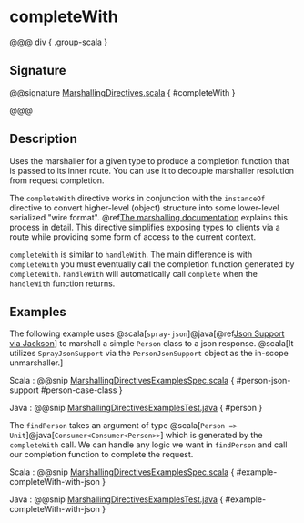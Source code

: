 # completeWith

@@@ div { .group-scala }

## Signature

@@signature [MarshallingDirectives.scala](/http/src/main/scala/org/apache/pekko/http/scaladsl/server/directives/MarshallingDirectives.scala) { #completeWith }

@@@

## Description

Uses the marshaller for a given type to produce a completion function that is passed to its
inner route.  You can use it to decouple marshaller resolution from request completion.

The `completeWith` directive works in conjunction with the `instanceOf` directive
to convert higher-level (object) structure into some lower-level serialized "wire format".
@ref[The marshalling documentation](../../../common/marshalling.md) explains this process in detail.
This directive simplifies exposing types to clients via a route while providing some
form of access to the current context.

`completeWith` is similar to `handleWith`.  The main difference is with `completeWith` you must eventually call
the completion function generated by `completeWith`.  `handleWith` will automatically call `complete` when the
`handleWith` function returns.

## Examples

The following example uses @scala[`spray-json`]@java[@ref[Json Support via Jackson](../../../common/json-support.md#jackson-support)] to marshall a simple `Person` class to a json
response. @scala[It utilizes `SprayJsonSupport` via the `PersonJsonSupport` object as the in-scope
unmarshaller.]

Scala
:   @@snip [MarshallingDirectivesExamplesSpec.scala](/docs/src/test/scala/docs/http/scaladsl/server/directives/MarshallingDirectivesExamplesSpec.scala) { #person-json-support #person-case-class }

Java
:   @@snip [MarshallingDirectivesExamplesTest.java](/docs/src/test/java/docs/http/javadsl/server/directives/MarshallingDirectivesExamplesTest.java) { #person }

The `findPerson` takes an argument of type @scala[`Person => Unit`]@java[`Consumer<Consumer<Person>>`] which is generated by the `completeWith`
call.  We can handle any logic we want in `findPerson` and call our completion function to
complete the request.

Scala
:   @@snip [MarshallingDirectivesExamplesSpec.scala](/docs/src/test/scala/docs/http/scaladsl/server/directives/MarshallingDirectivesExamplesSpec.scala) { #example-completeWith-with-json }

Java
:   @@snip [MarshallingDirectivesExamplesTest.java](/docs/src/test/java/docs/http/javadsl/server/directives/MarshallingDirectivesExamplesTest.java) { #example-completeWith-with-json }
